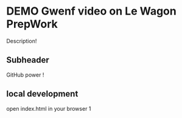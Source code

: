 # DEMO Gwenf video on Le Wagon PrepWork

Description!

## Subheader

GitHub power !

## local development

open index.html in your browser 1
